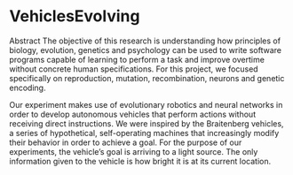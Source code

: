# VehiclesEvolving
Abstract
	The objective of this research is understanding how principles of biology, evolution, genetics and psychology can be used to write software programs capable of learning to perform a task and improve overtime without concrete human specifications. For this project, we focused specifically on reproduction, mutation, recombination, neurons and genetic encoding. 

Our experiment makes use of  evolutionary robotics and neural networks in order to develop autonomous vehicles that perform actions without receiving direct instructions. We  were inspired by the Braitenberg vehicles, a series of hypothetical, self-operating machines that increasingly modify their behavior in order to achieve a goal.  For the purpose of our experiments, the vehicle’s goal is arriving to a light source. The only information given to the vehicle is how bright it is at its current location. 
